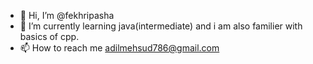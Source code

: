 - 👋 Hi, I’m @fekhripasha
- 🌱 I’m currently learning java(intermediate) and i am also familier with basics of cpp.
- 📫 How to reach me adilmehsud786@gmail.com

<!---
fekhripasha/fekhripasha is a ✨ special ✨ repository because its `README.md` (this file) appears on your GitHub profile.
You can click the Preview link to take a look at your changes.
--->

